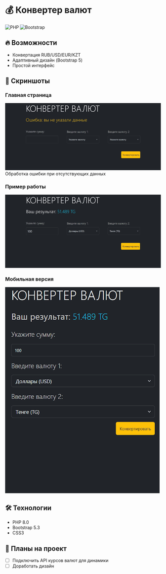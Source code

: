 # 💰 Конвертер валют  

![PHP](https://img.shields.io/badge/PHP-8.0-777BB4?logo=php)
![Bootstrap](https://img.shields.io/badge/Bootstrap-5.3-7952B3?logo=bootstrap)

## 🔥 Возможности  
- Конвертация RUB/USD/EUR/KZT  
- Адаптивный дизайн (Bootstrap 5)  
- Простой интерфейс  

## 📸 Скриншоты  

### Главная страница  
![Главный экран](konverter/screenshots/main.png) <br/>
Обработка ошибки при отсутствующих данных

### Пример работы  
![Результат конвертации](konverter/screenshots/result.png)  

### Мобильная версия  
![Версия для телефона](konverter/screenshots/mobile.png)  


## 🛠 Технологии  
- PHP 8.0  
- Bootstrap 5.3  
- CSS3  

## 📅 Планы на проект 
- [ ] Подключить API курсов валют для динамики
- [ ] Доработать дизайн 
